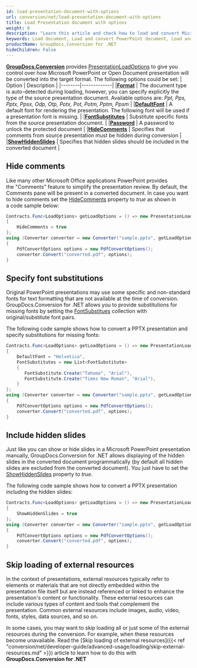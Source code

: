 ```yaml
---
id: load-presentation-document-with-options
url: conversion/net/load-presentation-document-with-options
title: Load Presentation document with options
weight: 8
description: "Learn this article and check how to load and convert Microsoft PowerPoint documents with advanced options using GroupDocs.Conversion for .NET API."
keywords: Load document, Load and convert PowerPoint document, Load and convert PPTX presentation, Load and convert PPT
productName: GroupDocs.Conversion for .NET
hideChildren: False
---
```

[**GroupDocs.Conversion**](https://products.groupdocs.com/conversion/net) provides [PresentationLoadOptions](https://reference.groupdocs.com/conversion/net/groupdocs.conversion.options.load/presentationloadoptions) to give you control over how Microsoft PowerPoint or Open Document presentation will be converted into the target format. The following options could be set:
| Option | Description |
|--------|-------------|
|**[Format](https://reference.groupdocs.com/conversion/net/groupdocs.conversion.options.load/presentationloadoptions/format)** | The document type is auto-detected during loading, however, you can specify explicitly the type of the source presentation document. Available options are: *Ppt, Pps, Pptx, Ppsx, Odp, Otp, Potx, Pot, Potm, Pptm, Ppsm* |
|**[DefaultFont](https://reference.groupdocs.com/conversion/net/groupdocs.conversion.options.load/presentationloadoptions/defaultfont)** | A default font for rendering the presentation. The following font will be used if a presentation font is missing. |
|**[FontSubstitutes](https://reference.groupdocs.com/conversion/net/groupdocs.conversion.options.load/presentationloadoptions/fontsubstitutes)** | Substitute specific fonts from the source presentation document. |
|**[Password](https://reference.groupdocs.com/conversion/net/groupdocs.conversion.options.load/presentationloadoptions/password)** | A password to unlock the protected document |
|**[HideComments](https://reference.groupdocs.com/conversion/net/groupdocs.conversion.options.load/presentationloadoptions/hidecomments)** | Specifies that comments from source presentation must be hidden during conversion |
|**[ShowHiddenSlides](https://reference.groupdocs.com/conversion/net/groupdocs.conversion.options.load/presentationloadoptions/showhiddenslides)** | Specifies that hidden slides should be included in the converted document |

## Hide comments

Like many other Microsoft Office applications PowerPoint provides the "Comments" feature to simplify the presentation review. By default, the Comments pane will be present in a converted document. In case you want to hide comments set the [HideComments](https://reference.groupdocs.com/conversion/net/groupdocs.conversion.options.load/presentationloadoptions/hidecomments) property to *true* as shown in a code sample below:

```csharp
Contracts.Func<LoadOptions> getLoadOptions = () => new PresentationLoadOptions
{
    HideComments = true
};
using (Converter converter = new Converter("sample.pptx", getLoadOptions))
{
    PdfConvertOptions options = new PdfConvertOptions();
    converter.Convert("converted.pdf", options);
}
```

## Specify font substitutions

Original PowerPoint presentations may use some specific and non-standard fonts for text formatting that are not available at the time of conversion. GroupDocs.Conversion for .NET allows you to provide substitutions for missing fonts by setting the [FontSubstitues](https://reference.groupdocs.com/conversion/net/groupdocs.conversion.options.load/presentationloadoptions/fontsubstitutes) collection with original/substitute font pairs.

The following code sample shows how to convert a PPTX presentation and specify substitutions for missing fonts:

```csharp
Contracts.Func<LoadOptions> getLoadOptions = () => new PresentationLoadOptions
{
    DefaultFont = "Helvetica",
    FontSubstitutes = new List<FontSubstitute>
    {
       FontSubstitute.Create("Tahoma", "Arial"),
       FontSubstitute.Create("Times New Roman", "Arial"),
    }
};
using (Converter converter = new Converter("sample.pptx", getLoadOptions))
{
    PdfConvertOptions options = new PdfConvertOptions();
    converter.Convert("converted.pdf", options);
}
```

## Include hidden slides

Just like you can show or hide slides in a Microsoft PowerPoint presentation manually, GroupDocs.Conversion for .NET allows displaying of the hidden slides in the converted document programmatically (by default all hidden slides are excluded from the converted document). You just have to set the [ShowHiddenSlides](https://reference.groupdocs.com/conversion/net/groupdocs.conversion.options.load/presentationloadoptions/showhiddenslides) property to *true*.

The following code sample shows how to convert a PPTX presentation including the hidden slides:

```csharp
Contracts.Func<LoadOptions> getLoadOptions = () => new PresentationLoadOptions
{
    ShowHiddenSlides = true
};
using (Converter converter = new Converter("sample.pptx", getLoadOptions))
{
    PdfConvertOptions options = new PdfConvertOptions();
    converter.Convert("converted.pdf", options);
}
```

## Skip loading of external resources

In the context of presentations, external resources typically refer to elements or materials that are not directly embedded within the presentation file itself but are instead referenced or linked to enhance the presentation's content or functionality. These external resources can include various types of content and tools that complement the presentation. Common external resources include images, audio, video, fonts, styles, data sources, and so on. 

In some cases, you may want to skip loading all or just some of the external resources during the conversion. For example, when these resources become unavailable. Read the [Skip loading of external resources]({{< ref "conversion/net/developer-guide/advanced-usage/loading/skip-external-resources.md" >}}) article to learn how to do this with **GroupDocs.Conversion for .NET** 